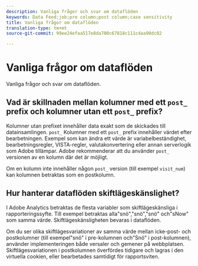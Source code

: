 ```yaml
---
description: Vanliga frågor och svar om dataflöden
keywords: Data Feed;job;pre column;post column;case sensitivity
title: Vanliga frågor om dataflöden
translation-type: tm+mt
source-git-commit: 99ee24efaa517e8da700c67818c111c4aa90dc02

---
```



# Vanliga frågor om dataflöden

Vanliga frågor och svar om dataflöden.

## Vad är skillnaden mellan kolumner med ett `post_` prefix och kolumner utan ett `post_` prefix?

Kolumner utan prefixet innehåller data exakt som de skickades till datainsamlingen. `post_` Kolumner med ett `post_` prefix innehåller värdet efter bearbetningen. Exempel som kan ändra ett värde är variabelbeständighet, bearbetningsregler, VISTA-regler, valutakonvertering eller annan serverlogik som Adobe tillämpar. Adobe rekommenderar att du använder `post_` versionen av en kolumn där det är möjligt.

Om en kolumn inte innehåller någon `post_` version (till exempel `visit_num`) kan kolumnen betraktas som en postkolumn.

## Hur hanterar dataflöden skiftlägeskänslighet?

I Adobe Analytics betraktas de flesta variabler som skiftlägeskänsliga i rapporteringssyfte. Till exempel betraktas alla&quot;snö&quot;,&quot;snö&quot;,&quot;snö&quot; och&quot;sNow&quot; som samma värde. Skiftlägeskänsligheten bevaras i dataflöden.

Om du ser olika skiftlägesvariationer av samma värde mellan icke-post- och postkolumner (till exempel&quot;snö&quot; i pre-kolumnen och&quot;Snö&quot; i post-kolumnen), använder implementeringen både versaler och gemener på webbplatsen. Skiftlägesvariationen i postkolumnen överfördes tidigare och lagras i den virtuella cookien, eller bearbetades samtidigt för rapportsviten.